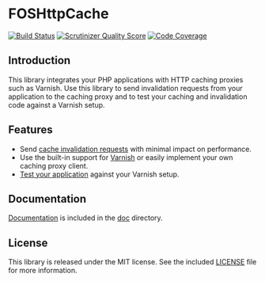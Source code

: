 FOSHttpCache
============
[![Build Status](https://travis-ci.org/ddeboer/FOSHttpCache.png?branch=master)](https://travis-ci.org/ddeboer/FOSHttpCache) 
[![Scrutinizer Quality Score](https://scrutinizer-ci.com/g/ddeboer/FOSHttpCache/badges/quality-score.png?s=5b808e92306a54228a81378ec20a47bb5313a5c7)](https://scrutinizer-ci.com/g/ddeboer/FOSHttpCache/) 
[![Code Coverage](https://scrutinizer-ci.com/g/ddeboer/FOSHttpCache/badges/coverage.png?s=f9f57d6b28285f38782b38a08b1dbdb24901a764)](https://scrutinizer-ci.com/g/ddeboer/FOSHttpCache/)


Introduction
------------

This library integrates your PHP applications with HTTP caching proxies such as Varnish. 
Use this library to send invalidation requests from your application to the caching proxy
and to test your caching and invalidation code against a Varnish setup.

Features
--------

* Send [cache invalidation requests](doc/cache-invalidator.md) with minimal impact on performance.
* Use the built-in support for [Varnish](doc/varnish.md) or easily implement your own caching proxy client.
* [Test your application](doc/testing.md) against your Varnish setup.

Documentation
-------------

[Documentation](doc/index.md) is included in the [doc](doc/index.md) directory.

License
-------

This library is released under the MIT license. See the included
[LICENSE](LICENSE) file for more information.
